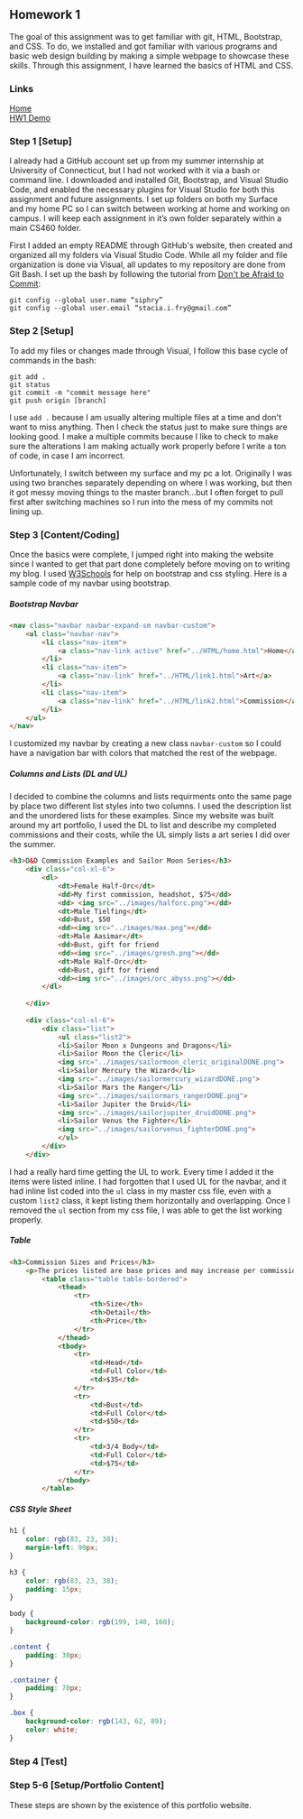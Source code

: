 ## Homework 1  
The goal of this assignment was to get familiar with git, HTML, Bootstrap, and CSS. To do, we
installed and got familiar with various programs and basic web design building by making
a simple webpage to showcase these skills. Through this assignment, I have learned the basics 
of HTML and CSS. 

### Links
[Home](https://siphry.github.io)  
[HW1 Demo](https://siphry.github.io/HW1/HTML/home.html)

### Step 1 [Setup]  
I already had a GitHub account set up from my summer internship at University of Connecticut, but I had not worked with it via a bash or command line. I downloaded and installed Git, Bootstrap, and Visual Studio Code, and enabled the necessary plugins for Visual Studio for both this assignment and future assignments. I set up folders on both my Surface and my home PC so I can switch between working at home and working on campus. I will keep each assignment in it’s own folder separately within a main CS460 folder. 

First I added an empty README through GitHub's website, then created and organized all my folders via Visual Studio Code. While all my folder and file organization is done via
Visual, all updates to my repository are done from Git Bash. I set up the bash by following the tutorial from [Don't be Afraid to Commit](https://dont-be-afraid-to-commit.readthedocs.io/en/latest/git/commandlinegit.html):

```
git config --global user.name “siphry”
git config --global user.email “stacia.i.fry@gmail.com”
```

### Step 2 [Setup]
To add my files or changes made through Visual, I follow this base cycle of commands in the bash:

```
git add . 
git status
git commit -m "commit message here"
git push origin [branch]
```
I use `add .` because I am usually altering multiple files at a time and don't want to miss anything. Then I check the status just to make sure things are looking good.
I make a multiple commits because I like to check to make sure the alterations I am making actually work properly before I write a ton of code, in case I am incorrect.

Unfortunately, I switch between my surface and my pc a lot. Originally I was using two branches separately depending on where I was working, but then it got messy moving things
to the master branch...but I often forget to pull first after switching machines so I run into the mess of my commits not lining up.

### Step 3 [Content/Coding]
Once the basics were complete, I jumped right into making the website since I wanted to get that part done completely before moving on to writing my blog.
I used [W3Schools](https://www.w3schools.com/bootstrap4/default.asp) for help on bootstrap and css styling. Here is a sample code of my navbar using bootstrap.

##### Bootstrap Navbar
```html
<nav class="navbar navbar-expand-sm navbar-custom">
    <ul class="navbar-nav">
        <li class="nav-item">
            <a class="nav-link active" href="../HTML/home.html">Home</a>
        </li>
        <li class="nav-item">
            <a class="nav-link" href="../HTML/link1.html">Art</a>
        </li>
        <li class="nav-item">
            <a class="nav-link" href="../HTML/link2.html">Commission</a>
        </li>
    </ul>
</nav>
```

I customized my navbar by creating a new class `navbar-custom` so I could have a navigation bar with colors that matched the rest of the webpage.

##### Columns and Lists (DL and UL)
I decided to combine the columns and lists requirments onto the same page by place two different list styles into two columns.
I used the description list and the unordered lists for these examples. Since my website was built around my art portfolio, I used the DL to 
list and describe my completed commissions and their costs, while the UL simply lists a art series I did over the summer.

```html
<h3>D&D Commission Examples and Sailor Moon Series</h3>
    <div class="col-xl-6">
        <dl>
            <dt>Female Half-Orc</dt>
            <dd>My first commission, headshot, $75</dd>
            <dd> <img src="../images/halforc.png"></dd>
            <dt>Male Tielfing</dt>
            <dd>Bust, $50
            <dd><img src="../images/max.png"></dd>
            <dt>Male Aasimar</dt>
            <dd>Bust, gift for friend
            <dd><img src="../images/gresh.png"></dd>
            <dt>Male Half-Orc</dt>
            <dd>Bust, gift for friend
            <dd><img src="../images/orc_abyss.png"></dd>
        </dl>
                  
    </div>
               
    <div class="col-xl-6">
        <div class="list">
            <ul class="list2">
            <li>Sailor Moon x Dungeons and Dragons</li>
            <li>Sailor Moon the Cleric</li>
            <img src="../images/sailormoon_cleric_originalDONE.png">
            <li>Sailor Mercury the Wizard</li>
            <img src="../images/sailormercury_wizardDONE.png">
            <li>Sailor Mars the Ranger</li>
            <img src="../images/sailormars_rangerDONE.png">
            <li>Sailor Jupiter the Druid</li>
            <img src="../images/sailorjupiter_druidDONE.png">
            <li>Sailor Venus the Fighter</li>
            <img src="../images/sailorvenus_fighterDONE.png">
            </ul>
        </div>
    </div>  
```

I had a really hard time getting the UL to work. Every time I added it the items were listed inline. I had forgotten that I used UL for the navbar, and it had
inline list coded into the `ul` class in my master css file, even with a custom `list2` class, it kept listing them horizontally and overlapping. Once I removed the `ul` section from my css file, I was able to get the list working properly. 

##### Table
```html
<h3>Commission Sizes and Prices</h3>
    <p>The prices listed are base prices and may increase per commission difficulty/detail.</p>            
        <table class="table table-bordered">
            <thead>
                <tr>
                    <th>Size</th>
                    <th>Detail</th>
                    <th>Price</th>
                </tr>
            </thead>
            <tbody>
                <tr>
                    <td>Head</td>
                    <td>Full Color</td>
                    <td>$35</td>
                </tr>
                <tr>
                    <td>Bust</td>
                    <td>Full Color</td>
                    <td>$50</td>
                </tr>
                <tr>
                    <td>3/4 Body</td>
                    <td>Full Color</td>
                    <td>$75</td>
                </tr>
            </tbody>
        </table>
```

##### CSS Style Sheet
```css
h1 {
    color: rgb(83, 23, 38);
    margin-left: 90px;
}

h3 {
    color: rgb(83, 23, 38);
    padding: 15px;
}

body {
    background-color: rgb(199, 140, 160);
}

.content {
    padding: 30px;
}

.container {
    padding: 70px;
}

.box {
    background-color: rgb(143, 62, 89);
    color: white;
}
```

### Step 4 [Test]

### Step 5-6 [Setup/Portfolio Content]
These steps are shown by the existence of this portfolio website. 

